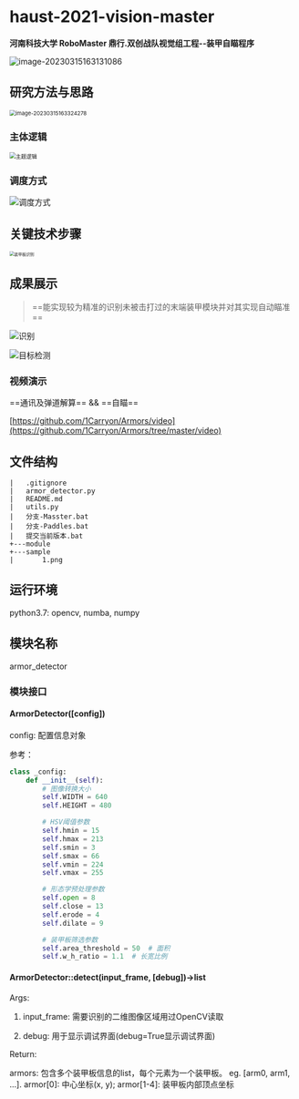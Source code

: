 # haust-2021-vision-master

**河南科技大学 RoboMaster 鼎行.双创战队视觉组工程--装甲自瞄程序**

![image-20230315163131086](pictures/image-20230315163131086.png)



## 研究方法与思路

<img src="pictures/image-20230315163324278.png" alt="image-20230315163324278" style="zoom: 67%;" />

### 主体逻辑

<img src="pictures/主体逻辑.png" alt="主题逻辑" style="zoom:67%;" />

### 调度方式

![调度方式](pictures/调度方式.jpg)

## 关键技术步骤

<img src="pictures/装甲板识别.png" alt="装甲板识别" style="zoom:50%;" />

## 成果展示

> ==能实现较为精准的识别未被击打过的末端装甲模块并对其实现自动瞄准==

![识别](pictures/识别.jpg)

![目标检测](pictures/目标检测.jpg)

### 视频演示

==通讯及弹道解算== && ==自瞄==

[https://github.com/1Carryon/Armors/video](https://github.com/1Carryon/Armors/tree/master/video)



## 文件结构

```
|   .gitignore
|   armor_detector.py
|   README.md
|   utils.py
|   分支-Masster.bat
|   分支-Paddles.bat
|   提交当前版本.bat
+---module
+---sample
|       1.png
```

## 运行环境

python3.7: opencv, numba, numpy

## 模块名称

armor_detector

### 模块接口

#### ArmorDetector([config])

config: 配置信息对象

参考：
```python
class _config:
    def __init__(self):
        # 图像转换大小
        self.WIDTH = 640
        self.HEIGHT = 480

        # HSV阈值参数
        self.hmin = 15
        self.hmax = 213
        self.smin = 3
        self.smax = 66
        self.vmin = 224
        self.vmax = 255

        # 形态学预处理参数
        self.open = 8
        self.close = 13
        self.erode = 4
        self.dilate = 9

        # 装甲板筛选参数
        self.area_threshold = 50  # 面积
        self.w_h_ratio = 1.1  # 长宽比例
```


#### ArmorDetector::detect(input_frame, [debug])->list

Args:

1. input_frame: 需要识别的二维图像区域用过OpenCV读取

2. debug: 用于显示调试界面(debug=True显示调试界面)

Return:

armors: 包含多个装甲板信息的list，每个元素为一个装甲板。 
eg. [arm0, arm1, ...]. armor[0]: 中心坐标(x, y); armor[1-4]: 装甲板内部顶点坐标
